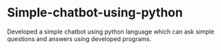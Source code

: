 # Simple-chatbot-using-python

Developed a simple chatbot using python language which can ask simple questions and answers using developed programs. 
